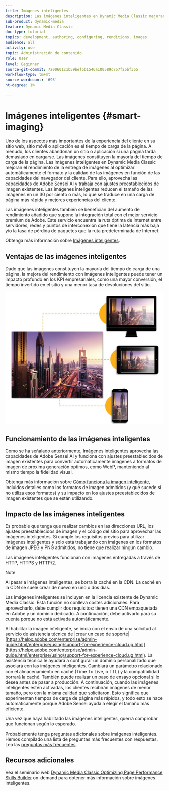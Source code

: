 ```yaml
---
title: Imágenes inteligentes
description: Las imágenes inteligentes en Dynamic Media Classic mejoran el rendimiento de la entrega de imágenes al optimizar automáticamente el formato y la calidad de las imágenes en función de las capacidades del navegador del cliente. Para ello, aprovecha las capacidades de Adobe Sensei AI y trabaja con ajustes preestablecidos de imagen existentes. Obtenga más información sobre imágenes inteligentes y cómo puede utilizarlas para ofrecer mejores experiencias al cliente mediante cargas de página más rápidas.
sub-product: dynamic-media
feature: Dynamic Media Classic
doc-type: tutorial
topics: development, authoring, configuring, renditions, images
audience: all
activity: use
topic: Administración de contenido
role: User
level: Beginner
source-git-commit: 7200601c1b59bef5b1546a100589c757f25bf365
workflow-type: tm+mt
source-wordcount: '693'
ht-degree: 1%

---
```



# Imágenes inteligentes {#smart-imaging}

Uno de los aspectos más importantes de la experiencia del cliente en su sitio web, sitio móvil o aplicación es el tiempo de carga de la página. A menudo, los clientes abandonan un sitio o aplicación si una página tarda demasiado en cargarse. Las imágenes constituyen la mayoría del tiempo de carga de la página. Las imágenes inteligentes en Dynamic Media Classic mejoran el rendimiento de la entrega de imágenes al optimizar automáticamente el formato y la calidad de las imágenes en función de las capacidades del navegador del cliente. Para ello, aprovecha las capacidades de Adobe Sensei AI y trabaja con ajustes preestablecidos de imagen existentes. Las imágenes inteligentes reducen el tamaño de las imágenes en un 30 por ciento o más, lo que se traduce en una carga de página más rápida y mejores experiencias del cliente.

Las imágenes inteligentes también se benefician del aumento de rendimiento añadido que supone la integración total con el mejor servicio premium de Adobe. Este servicio encuentra la ruta óptima de Internet entre servidores, redes y puntos de interconexión que tiene la latencia más baja y/o la tasa de pérdida de paquetes que la ruta predeterminada de Internet.

Obtenga más información sobre [Imágenes inteligentes](https://experienceleague.adobe.com/docs/experience-manager-64/assets/dynamic/imaging-faq.html).

## Ventajas de las imágenes inteligentes

Dado que las imágenes constituyen la mayoría del tiempo de carga de una página, la mejora del rendimiento con imágenes inteligentes puede tener un impacto profundo en los KPI empresariales, como una mayor conversión, el tiempo invertido en el sitio y una menor tasa de devoluciones del sitio.

![image](assets/smart-imaging/smart-imaging-1.png)

## Funcionamiento de las imágenes inteligentes

Como se ha señalado anteriormente, Imágenes inteligentes aprovecha las capacidades de Adobe Sensei AI y funciona con ajustes preestablecidos de imagen existentes para convertir automáticamente imágenes a formatos de imagen de próxima generación óptimos, como WebP, manteniendo al mismo tiempo la fidelidad visual.

Obtenga más información sobre [Cómo funciona la imagen inteligente](https://experienceleague.adobe.com/docs/experience-manager-64/assets/dynamic/imaging-faq.html#how-does-smart-imaging-work), incluidos detalles como los formatos de imagen admitidos (y qué sucede si no utiliza esos formatos) y su impacto en los ajustes preestablecidos de imagen existentes que se están utilizando.

## Impacto de las imágenes inteligentes

Es probable que tenga que realizar cambios en las direcciones URL, los ajustes preestablecidos de imagen y el código del sitio para aprovechar las imágenes inteligentes. Si cumple los requisitos previos para utilizar imágenes inteligentes y solo está trabajando con imágenes en los formatos de imagen JPEG y PNG admitidos, no tiene que realizar ningún cambio.

Las imágenes inteligentes funcionan con imágenes entregadas a través de HTTP, HTTPS y HTTP/2.

>[!NOTE]
>
>Al pasar a Imágenes inteligentes, se borra la caché en la CDN. La caché en la CDN se suele crear de nuevo en uno o dos días.

Las imágenes inteligentes se incluyen en la licencia existente de Dynamic Media Classic. Esta función no conlleva costes adicionales. Para aprovecharlo, debe cumplir dos requisitos: tienen una CDN empaquetada en Adobe y un dominio dedicado. A continuación, debe activarlo para su cuenta porque no está activada automáticamente.

Al habilitar la imagen inteligente, se inicia con el envío de una solicitud al servicio de asistencia técnica de |crear un caso de soporte| [https://helpx.adobe.com/enterprise/admin-guide.html/enterprise/using/support-for-experience-cloud.ug.html](https://helpx.adobe.com/enterprise/admin-guide.html/enterprise/using/support-for-experience-cloud.ug.html). La asistencia técnica le ayudará a configurar un dominio personalizado que asociará con las imágenes inteligentes. Cambiará un parámetro relacionado con el almacenamiento en caché (Time To Live, o TTL) y la compatibilidad borrará la caché. También puede realizar un paso de ensayo opcional si lo desea antes de pasar a producción. A continuación, cuando las imágenes inteligentes estén activadas, los clientes recibirán imágenes de menor tamaño, pero con la misma calidad que solicitaron. Esto significa que experimentan tiempos de carga de página más rápidos, y todo esto se hace automáticamente porque Adobe Sensei ayuda a elegir el tamaño más eficiente.

Una vez que haya habilitado las imágenes inteligentes, querrá comprobar que funcionan según lo esperado.

Probablemente tenga preguntas adicionales sobre imágenes inteligentes. Hemos compilado una lista de preguntas más frecuentes con respuestas. Lea las [preguntas más frecuentes](https://experienceleague.adobe.com/docs/experience-manager-64/assets/dynamic/imaging-faq.html).

## Recursos adicionales

Vea el seminario web [Dynamic Media Classic Optimizing Page Performance Skills Builder](https://seminars.adobeconnect.com/pzc1gw0cihpv) on-demand para obtener más información sobre imágenes inteligentes.
